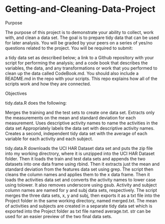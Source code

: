 # Getting-and-Cleaning-Data-Project
Purpose

The purpose of this project is to demonstrate your ability to collect, work with, and clean a data set. The goal is to prepare tidy data that can be used for later analysis. You will be graded by your peers on a series of yes/no questions related to the project. You will be required to submit:

a tidy data set as described below;
a link to a Github repository with your script for performing the analysis; and
a code book that describes the variables, the data, and any transformations or work that you performed to clean up the data called CodeBook.md.
You should also include a README.md in the repo with your scripts. This repo explains how all of the scripts work and how they are connected.

Objectives

tidy.data.R does the following:

Merges the training and the test sets to create one data set.
Extracts only the measurements on the mean and standard deviation for each measurement.
Uses descriptive activity names to name the activities in the data set
Appropriately labels the data set with descriptive activity names.
Creates a second, independent tidy data set with the average of each variable for each activity and each subject.

tidy.data.R downloads the UCI HAR Dataset data set and puts the zip file into my working directrory, where it is unzipped into the UCI HAR Dataset folder.
Then it loads the train and test data sets and appends the two datasets into one data frame using rbind.
Then it extracts just the mean and standard deviation from the features data set using grep.
The script then cleans the column names and applies them to the x data frame.
Then it loads the activities data set and converts the activity names to lower case using tolower. It also removes underscore using gsub. Activity and subject column names are named for y and subj data sets, respectively.
The script merges the three data sets, x, y and subj, then exports it as a txt file into the Project folder in the same working directory, named merged.txt.
The mean of activities and subjects are created in a separate tidy data set which is exported into the Project folder as txt file named average.txt.
str can be used for an easier preview of the two final data sets.
